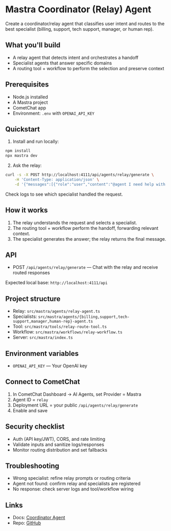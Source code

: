 # Mastra Coordinator (Relay) Agent

Create a coordinator/relay agent that classifies user intent and routes to the best specialist (billing, support, tech support, manager, or human rep).

## What you'll build

- A relay agent that detects intent and orchestrates a handoff
- Specialist agents that answer specific domains
- A routing tool + workflow to perform the selection and preserve context

## Prerequisites

- Node.js installed
- A Mastra project
- CometChat app
- Environment: `.env` with `OPENAI_API_KEY`

## Quickstart

1. Install and run locally:

```bash
npm install
npx mastra dev
```

2) Ask the relay:

```bash
curl -s -X POST http://localhost:4111/api/agents/relay/generate \
	-H 'Content-Type: application/json' \
	-d '{"messages":[{"role":"user","content":"@agent I need help with my invoice charges"}]}'
```

Check logs to see which specialist handled the request.

## How it works

1) The relay understands the request and selects a specialist.
2) The routing tool + workflow perform the handoff, forwarding relevant context.
3) The specialist generates the answer; the relay returns the final message.

## API

- POST `/api/agents/relay/generate` — Chat with the relay and receive routed responses

Expected local base: `http://localhost:4111/api`

## Project structure

- Relay: `src/mastra/agents/relay-agent.ts`
- Specialists: `src/mastra/agents/{billing,support,tech-support,manager,human-rep}-agent.ts`
- Tool: `src/mastra/tools/relay-route-tool.ts`
- Workflow: `src/mastra/workflows/relay-workflow.ts`
- Server: `src/mastra/index.ts`

## Environment variables

- `OPENAI_API_KEY` — Your OpenAI key

## Connect to CometChat

1) In CometChat Dashboard → AI Agents, set Provider = Mastra
2) Agent ID = `relay`
3) Deployment URL = your public `/api/agents/relay/generate`
4) Enable and save

## Security checklist

- Auth (API key/JWT), CORS, and rate limiting
- Validate inputs and sanitize logs/responses
- Monitor routing distribution and set fallbacks

## Troubleshooting

- Wrong specialist: refine relay prompts or routing criteria
- Agent not found: confirm relay and specialists are registered
- No response: check server logs and tool/workflow wiring

## Links

- Docs: [Coordinator Agent](https://cometchat-22654f5b-docs-navigation.mintlify.app/ai-agents/mastra-coordinator-agent)
- Repo: [GitHub](https://github.com/cometchat/ai-agent-mastra-examples/tree/main/mastra-coordinator-agent)
